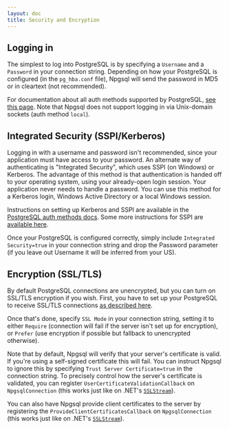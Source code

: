 ```yaml
---
layout: doc
title: Security and Encryption
---
```


## Logging in

The simplest to log into PostgreSQL is by specifying a `Username` and a `Password` in your connection string.
Depending on how your PostgreSQL is configured (in the `pg_hba.conf` file), Npgsql will send the password in
MD5 or in cleartext (not recommended).

For documentation about all auth methods supported by PostgreSQL,
[see this page](http://www.postgresql.org/docs/current/static/auth-methods.html).
Note that Npgsql does not support logging in via Unix-domain sockets (auth method `local`).

## Integrated Security (SSPI/Kerberos)

Logging in with a username and password isn't recommended, since your application must have access to
your password. An alternate way of authenticating is "Integrated Security", which uses SSPI (on Windows) or
Kerberos. The advantage of this method is that authentication is handed off to your operating system, using
your already-open login session. Your application never needs to handle a password. You can use this method
for a Kerberos login, Windows Active Directory or a local Windows session.

Instructions on setting up Kerberos and SSPI are available in the
[PostgreSQL auth methods docs](http://www.postgresql.org/docs/current/static/auth-methods.html).
Some more instructions for SSPI are
[available here](https://wiki.postgresql.org/wiki/Configuring_for_single_sign-on_using_SSPI_on_Windows).

Once your PostgreSQL is configured correctly, simply include `Integrated Security=true` in your connection
string and drop the Password parameter (if you leave out Username it will be inferred from your US).

## Encryption (SSL/TLS)

By default PostgreSQL connections are unencrypted, but you can turn on SSL/TLS encryption if you wish.
First, you have to set up your PostgreSQL to receive SSL/TLS connections
[as described here](http://www.postgresql.org/docs/current/static/ssl-tcp.html).

Once that's done, specify `SSL Mode` in your connection string, setting it to either `Require`
(connection will fail if the server isn't set up for encryption), or `Prefer` (use encryption if
possible but fallback to unencrypted otherwise).

Note that by default, Npgsql will verify that your server's certificate is valid. If you're using a
self-signed certificate this will fail. You can instruct Npgsql to ignore this by specifying
`Trust Server Certificate=true` in the connection string. To precisely control how the server's
certificate is validated, you can register `UserCertificateValidationCallback` on `NpgsqlConnection`
(this works just like on .NET's
[`SSLStream`](https://msdn.microsoft.com/en-us/library/system.net.security.remotecertificatevalidationcallback(v=vs.110).aspx)).

You can also have Npgsql provide client certificates to the server by registering the
`ProvideClientCertificatesCallback` on `NpgsqlConnection` (this works just like on .NET's
[`SSLStream`](https://msdn.microsoft.com/en-us/library/system.net.security.localcertificateselectioncallback(v=vs.110).aspx)).
